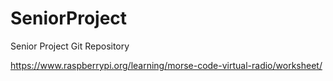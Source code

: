 # SeniorProject
Senior Project Git Repository

https://www.raspberrypi.org/learning/morse-code-virtual-radio/worksheet/
